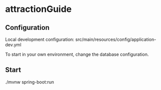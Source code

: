 # attractionGuide

## Configuration

Local development configuration: src/main/resources/config/application-dev.yml

To start in your own environment, change the database configuration.

## Start

./mvnw spring-boot:run
